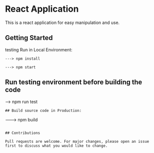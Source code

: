 # React Application

This is a react application for easy manipulation and use. <br />
## Getting Started
testing
Run in Local Environment:

```
---> npm install

---> npm start
```

## Run testing environment before building the code

 --> npm run test
```
## Build source code in Production:

```
---> npm build
```

## Contributions

Pull requests are welcome. For major changes, please open an issue first to discuss what you would like to change.

